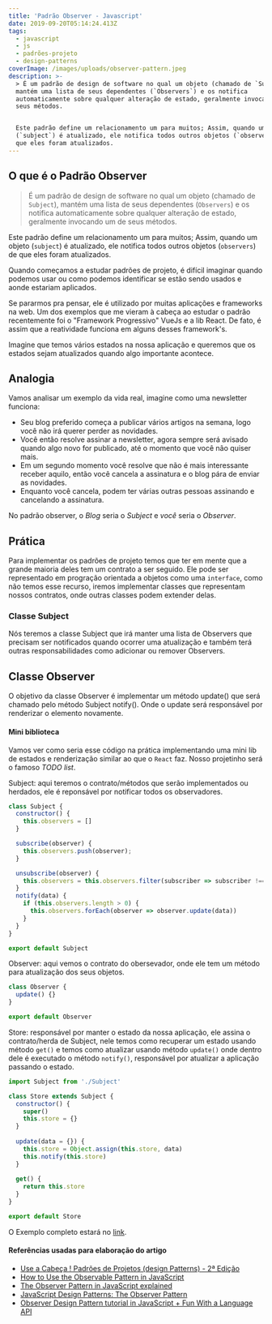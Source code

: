 ```yaml
---
title: 'Padrão Observer - Javascript'
date: 2019-09-20T05:14:24.413Z
tags:
  - javascript
  - js
  - padrões-projeto
  - design-patterns
coverImage: /images/uploads/observer-pattern.jpeg
description: >-
  > É um padrão de design de software no qual um objeto (chamado de `Subject`),
  mantém uma lista de seus dependentes (`Observers`) e os notifica
  automaticamente sobre qualquer alteração de estado, geralmente invocando um de
  seus métodos.


  Este padrão define um relacionamento um para muitos; Assim, quando um objeto
  (`subject`) é atualizado, ele notifica todos outros objetos (`observers`) de
  que eles foram atualizados.
---
```

## O que é o Padrão Observer 

> É um padrão de design de software no qual um objeto (chamado de `Subject`), mantém uma lista de seus dependentes (`Observers`) e os notifica automaticamente sobre qualquer alteração de estado, geralmente invocando um de seus métodos.

Este padrão define um relacionamento um para muitos; Assim, quando um objeto (`subject`) é atualizado, ele notifica todos outros objetos (`observers`) de que eles foram atualizados.

Quando começamos a estudar padrões de projeto, é difícil imaginar quando podemos usar ou como podemos identificar se estão sendo usados e aonde estariam aplicados.

Se pararmos pra pensar, ele é utilizado por muitas aplicações e frameworks na web. Um dos exemplos que me vieram à cabeça ao estudar o padrão recentemente foi o "Framework Progressivo" VueJs e a lib React. De fato, é assim que a reatividade funciona em alguns desses framework's.

Imagine que temos vários estados na nossa aplicação e queremos que os estados sejam atualizados quando algo importante acontece.

## Analogia

Vamos analisar um exemplo da vida real, imagine como uma newsletter funciona:

* Seu blog preferido começa a publicar vários artigos na semana, logo você não irá querer perder as novidades.
* Você então resolve assinar a newsletter, agora sempre será avisado quando algo novo for publicado, até o momento que você não quiser mais.
* Em um segundo momento você resolve que não é mais interessante receber aquilo, então você cancela a assinatura e o blog pára de enviar as novidades.
* Enquanto você cancela, podem ter várias outras pessoas assinando e cancelando a assinatura.


No padrão observer, o *Blog* seria o *Subject* e *você* seria o *Observer*.

## Prática

Para implementar os padrões de projeto temos que ter em mente que a grande maioria deles tem um contrato a ser seguido. Ele pode ser representado em progração orientada a objetos como uma `interface`, como não temos esse recurso, iremos implementar classes que representam nossos contratos, onde outras classes podem extender delas.

### Classe Subject

Nós teremos a classe Subject que irá manter uma lista de Observers que precisam ser notificados quando ocorrer uma atualização e também terá outras responsabilidades como adicionar ou remover Observers.

## Classe Observer

O objetivo da classe Observer é implementar um método update() que será chamado pelo método Subject notify(). Onde o update será responsável por renderizar o elemento novamente.

#### Mini biblioteca

Vamos ver como seria esse código na prática implementando uma mini lib de estados e renderização similar ao que o `React` faz. Nosso projetinho será o famoso *TODO list*.

Subject: aqui teremos o contrato/métodos que serão implementados ou herdados, ele é reponsável por notificar todos os observadores.

``` javascript
class Subject {
  constructor() {
    this.observers = []
  }

  subscribe(observer) {
    this.observers.push(observer);
  }

  unsubscribe(observer) {
    this.observers = this.observers.filter(subscriber => subscriber !== observer);
  }
  notify(data) {
    if (this.observers.length > 0) {
      this.observers.forEach(observer => observer.update(data))
    }
  }
}

export default Subject

```

Observer: aqui vemos o contrato do obersevador, onde ele tem um método para atualização dos seus objetos.

```javascript
class Observer {
  update() {}
}

export default Observer

```

Store: responsável por manter o estado da nossa aplicação, ele assina o contrato/herda de Subject, nele temos como recuperar um estado usando método `get()` e temos como atualizar usando método `update()` onde dentro dele é executado o método `notify()`, responsável por atualizar a aplicação passando o estado.

```javascript
import Subject from './Subject'

class Store extends Subject {
  constructor() {
    super()
    this.store = {}
  }
  
  update(data = {}) {
    this.store = Object.assign(this.store, data)
    this.notify(this.store)
  }
  
  get() {
    return this.store
  }
}

export default Store

```

O Exemplo completo estará no [link](https://github.com/iagocavalcante/design-pattern-js/tree/master/observer-pattern).


#### Referências usadas para elaboração do artigo

- [Use a Cabeça ! Padrões de Projetos (design Patterns) - 2ª Edição](https://www.amazon.com.br/Cabe%C3%A7a-Padr%C3%B5es-Projetos-Eric-Freeman/dp/8576081741)
- [How to Use the Observable Pattern in JavaScript](https://webdevstudios.com/2019/02/19/observable-pattern-in-javascript/) 
- [The Observer Pattern in JavaScript explained](https://pawelgrzybek.com/the-observer-pattern-in-javascript-explained/)
- [JavaScript Design Patterns: The Observer Pattern](https://www.sitepoint.com/javascript-design-patterns-observer-pattern/)
- [Observer Design Pattern tutorial in JavaScript + Fun With a Language API](https://dev.to/erikwhiting88/observer-design-pattern-tutorial-in-javascript-fun-with-a-language-api-21o3)